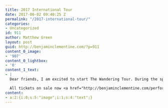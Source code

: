 ```yaml
---
title: 2017 International Tour
date: 2017-06-02 09:40:25 Z
permalink: "/2017-international-tour/"
categories:
- Uncategorized
id: 911
author: Matthew Green
layout: post
guid: http://benjaminclementine.com/?p=911
content_0_image:
- '907'
content_0_lightbox:
- '0'
content_1_text:
- |
  Dear friends, I am excited to start The Wandering Tour. During the space of two years I wandered like everyone else looking for a safe haven, perhaps mine wasn't for food but art and for that I am glad. Take care of yourselves and see you in the Wandering.

  All tickets on sale now <a href="http://benjaminclementine.com/performance">HERE</a>.
content:
- a:2:{i:0;s:5:"image";i:1;s:4:"text";}
---
```


